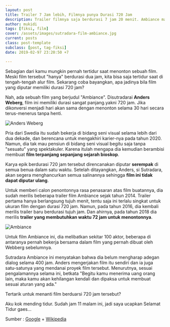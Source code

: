 ```yaml
---
layout: post
title: Trailer 7 Jam lebih, Filmnya punya Durasi 720 Jam
description: Trailer filmnya saja berdurasi 7 jam 20 menit. Ambiance manjadi film berdurasi terpanjang sepanjang masa dengan durasi 720 jam atau 30 hari.
author: mukidi
tags: [fiksi, film]
cover: /assets/images/sutradara-film-ambiance.jpg
current: posts
class: post-template
subclass: [post, tag-fiksi]
date: 2019-02-97 23:20:50 +7

---
```

Sebagian dari kamu mungkin pernah tertidur saat menonton sebuah film. Meski film tersebut "hanya" berdurasi dua jam, kita bisa saja tertidur saat di tengah-tengah alur film. Sekarang coba bayangkan, apa jadinya bila film yang diputar memiliki durasi 720 jam?

Nah, ada sebuah film yang berjudul "Ambiance". Disutradarai **Anders Weberg**, film ini memiliki durasi sangat panjang.yakni 720 jam. Jika dikonversi menjadi hari akan sama dengan menonton selama 30 hari secara terus-menerus tanpa henti.

![Anders Weberg](https://e.rpp-noticias.io/normal/2014/08/26/1426665.jpg)

Pria dari Swedia itu sudah bekerja di bidang seni visual selama lebih dari dua dekade, dan berencana untuk mengakhiri karier-nya pada tahun 2020. Namun, dia tak mau pensiun di bidang seni visual begitu saja tanpa "sesuatu" yang spektakuler. Karena itulah mengapa dia kemudian berambisi membuat **film terpanjang sepanjang sejarah bioskop**.

Karya epik berdurasi 720 jam tersebut direncanakan diputar **serempak** di semua benua dalam satu waktu. Setelah ditayangkan, Anders, si Sutradara, akan segera menghancurkan semua salinannya sehingga **film ini tidak dapat diputar ulang**.

Untuk memberi calon penontonnya rasa penasaran atas film buatannya, dia sudah merilis beberapa trailer film Ambiance sejak tahun 2014. Trailer pertama hanya berlangsung tujuh menit, tentu saja ini terlalu singkat untuk ukuran film dengan durasi 720 jam. Namun, pada tahun 2016, dia kembali merilis trailer baru berdurasi tujuh jam. Dan ahirnya, pada tahun 2018 dia merilis **trailer yang membutuhkan waktu 72 jam untuk menontonnya**.

![Ambiance](https://viralnesia.org/wp-content/uploads/2018/07/ambiance-1-768x576.jpg)

Untuk film Ambiance ini, dia melibatkan sekitar 100 aktor, beberapa di antaranya pernah bekerja bersama dalam film yang pernah dibuat oleh Webberg sebelumnya.

Sutradara Ambiance ini menyatakan bahwa dia belum mengharap adegan dialog selama 400 jam. Anders mengerjakan film itu sendiri dan ia juga satu-satunya yang mendanai proyek film tersebut. Menurutnya, sesuai pengalamannya selama ini, betkata "Begitu kamu menerima uang orang lain, maka kamu akan kehilangan kendali dan dipaksa untuk membuat sesuai aturan yang ada."

Tertarik untuk menanti film berduarsi 720 jam tersebut?

Aku kok mending tidur. Sudah jam 11 malam ini, jadi saya ucapkan Selamat Tidur gaes...

Sumber : [Google](https://www.google.com/search?q=ambiance+movie) + [Wikipedia](https://en.wikipedia.org/wiki/Ambiancé)
